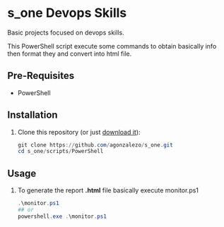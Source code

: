 # s_one Devops Skills
Basic projects focused on devops skills.

This PowerShell script execute some commands to obtain basically info then format they and convert into html file.

## Pre-Requisites
- PowerShell

## Installation
1. Clone this repository (or just [download it](https://github.com/agonzalezo/s_one/archive/refs/heads/main.zip)):
   ```PowerShell
   git clone https://github.com/agonzalezo/s_one.git
   cd s_one/scripts/PowerShell
   ```

## Usage
1. To generate the report **.html** file basically execute monitor.ps1
    ```PowerShell
    .\monitor.ps1
    ## or
    powershell.exe .\monitor.ps1
    ```

